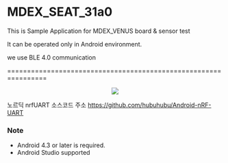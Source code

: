 # MDEX_SEAT_31a0

This is Sample Application for MDEX_VENUS board & sensor test

It can be operated only in Android environment.

we use BLE 4.0 communication

================================================================

<div align = "center">
<img src="https://github.com/iOS10-KIT/Website/blob/master/resources/git/first.png" />
</div>

노르딕 nrfUART 소스코드 주소
https://github.com/hubuhubu/Android-nRF-UART


### Note
- Android 4.3 or later is required.
- Android Studio supported 

